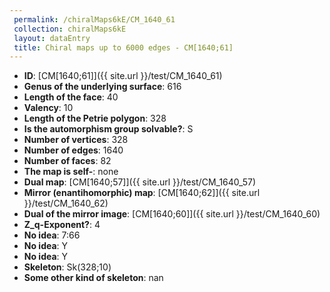 ```yaml
--- 
 permalink: /chiralMaps6kE/CM_1640_61 
 collection: chiralMaps6kE
 layout: dataEntry
 title: Chiral maps up to 6000 edges - CM[1640;61]
---
```


- **ID**: [CM[1640;61]]({{ site.url }}/test/CM_1640_61)
- **Genus of the underlying surface**: 616
- **Length of the face**: 40
- **Valency**: 10
- **Length of the Petrie polygon**: 328
- **Is the automorphism group solvable?**: S
- **Number of vertices**: 328
- **Number of edges**: 1640
- **Number of faces**: 82
- **The map is self-**: none
- **Dual map**: [CM[1640;57]]({{ site.url }}/test/CM_1640_57)
- **Mirror (enantihomorphic) map**: [CM[1640;62]]({{ site.url }}/test/CM_1640_62)
- **Dual of the mirror image**: [CM[1640;60]]({{ site.url }}/test/CM_1640_60)
- **Z_q-Exponent?**: 4
- **No idea**:  7:66
- **No idea**: Y
- **No idea**: Y
- **Skeleton**: Sk(328;10)
- **Some other kind of skeleton**: nan
